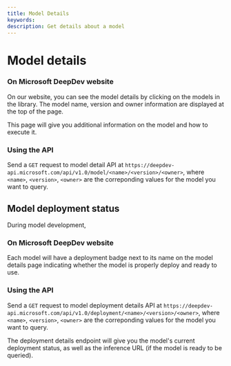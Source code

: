 ```yaml
---
title: Model Details
keywords:
description: Get details about a model
---
```


# Model details

### On Microsoft DeepDev website

On our website, you can see the model details by clicking on the models in the library. The model name, version and owner information are displayed at the top of the page.

This page will give you additional information on the model and how to execute it.

### Using the API

Send a `GET` request to model detail API at `https://deepdev-api.microsoft.com/api/v1.0/model/<name>/<version>/<owner>`, where `<name>`, `<version>`, `<owner>` are the correponding values for the model you want to query.

## Model deployment status

During model development,

### On Microsoft DeepDev website

Each model will have a deployment badge next to its name on the model details page indicating whether the model is properly deploy and ready to use.

### Using the API

Send a `GET` request to model deployment details API at `https://deepdev-api.microsoft.com/api/v1.0/deployment/<name>/<version>/<owner>`, where `<name>`, `<version>`, `<owner>` are the correponding values for the model you want to query.

The deployment details endpoint will give you the model's current deployment status, as well as the inference URL (if the model is ready to be queried).
